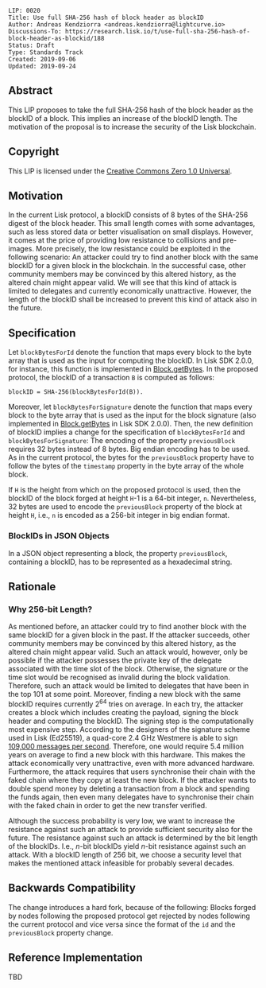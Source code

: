```
LIP: 0020
Title: Use full SHA-256 hash of block header as blockID
Author: Andreas Kendziorra <andreas.kendziorra@lightcurve.io>
Discussions-To: https://research.lisk.io/t/use-full-sha-256-hash-of-block-header-as-blockid/188
Status: Draft
Type: Standards Track
Created: 2019-09-06
Updated: 2019-09-24
```

## Abstract

This LIP proposes to take the full SHA-256 hash of the block header as the blockID of a block. This implies an increase of the blockID length. The motivation of the proposal is to increase the security of the Lisk blockchain.

## Copyright

This LIP is licensed under the [Creative Commons Zero 1.0 Universal](https://creativecommons.org/publicdomain/zero/1.0/).

## Motivation

In the current Lisk protocol, a blockID consists of 8 bytes of the SHA-256 digest of the block header. This small length comes with some advantages, such as less stored data or better visualisation on small displays. However, it comes at the price of providing low resistance to collisions and pre-images. More precisely, the low resistance could be exploited in the following scenario: An attacker could try to find another block with the same blockID for a given block in the blockchain. In the successful case, other community members may be convinced by this altered history, as the altered chain might appear valid. We will see that this kind of attack is limited to delegates and currently economically unattractive. However, the length of the blockID shall be increased to prevent this kind of attack also in the future.

## Specification

Let `blockBytesForId` denote the function that maps every block to the byte array that is used as the input for computing the blockID. In Lisk SDK 2.0.0, for instance, this function is implemented in [Block.getBytes](https://github.com/LiskHQ/lisk-sdk/blob/a8ad19b67677aa4abcfdcd28638319d7ca838644/framework/src/modules/chain/logic/block.js#L393). In the proposed protocol, the blockID of a transaction `B` is computed as follows:

```
blockID = SHA-256(blockBytesForId(B)).
```

Moreover, let `blockBytesForSignature` denote the function that maps every block to the byte array that is used as the input for the block signature (also implemented in [Block.getBytes](https://github.com/LiskHQ/lisk-sdk/blob/a8ad19b67677aa4abcfdcd28638319d7ca838644/framework/src/modules/chain/logic/block.js#L393) in Lisk SDK 2.0.0). Then, the new definition of blockID implies a change for the specification of `blockBytesForId` and `blockBytesForSignature`: The encoding of the property `previousBlock` requires 32 bytes instead of 8 bytes. Big endian encoding has to be used. As in the current protocol, the bytes for the `previousBlock` property have to follow the bytes of the `timestamp` property in the byte array of the whole block.

If `H` is the height from which on the proposed protocol is used, then the blockID of the block forged at height `H`-1 is a 64-bit integer, `n`. Nevertheless, 32 bytes are used to encode the `previousBlock` property of the block at height `H`, i.e., `n` is encoded as a 256-bit integer in big endian format.

### BlockIDs in JSON Objects

In a JSON object representing a block, the property `previousBlock`, containing a blockID, has to be represented as a hexadecimal string.

## Rationale

### Why 256-bit Length?

As mentioned before, an attacker could try to find another block with the same blockID for a given block in the past. If the attacker succeeds, other community members may be convinced by this altered history, as the altered chain might appear valid. Such an attack would, however, only be possible if the attacker possesses the private key of the delegate associated with the time slot of the block. Otherwise, the signature or the time slot would be recognised as invalid during the block validation. Therefore, such an attack would be limited to delegates that have been in the top 101 at some point. Moreover, finding a new block with the same blockID requires currently 2<sup>64</sup> tries on average. In each try, the attacker creates a block which includes creating the payload, signing the block header and computing the blockID. The signing step is the computationally most expensive step. According to the designers of the signature scheme used in Lisk (Ed25519), a quad-core 2.4 GHz Westmere is able to sign [109,000 messages per second](https://link.springer.com/content/pdf/10.1007%2Fs13389-012-0027-1.pdf). Therefore, one would require 5.4 million years on average to find a new block with this hardware. This makes the attack economically very unattractive, even with more advanced hardware. Furthermore, the attack requires that users synchronise their chain with the faked chain where they copy at least the new block. If the attacker wants to double spend money by deleting a transaction from a block and spending the funds again, then even many delegates have to synchronise their chain with the faked chain in order to get the new transfer verified.

Although the success probability is very low, we want to increase the resistance against such an attack to provide sufficient security also for the future. The resistance against such an attack is determined by the bit length of the blockIDs. I.e., _n_-bit blockIDs yield _n_-bit resistance against such an attack. With a blockID length of 256 bit, we choose a security level that makes the mentioned attack infeasible for probably several decades.

## Backwards Compatibility

The change introduces a hard fork, because of the following: Blocks forged by nodes following the proposed protocol get rejected by nodes following the current protocol and vice versa since the format of the `id` and the `previousBlock` property change.

## Reference Implementation

TBD
